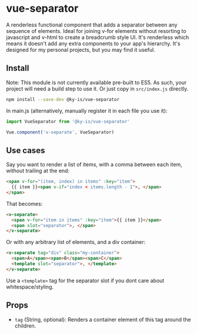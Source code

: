 # vue-separator

A renderless functional component that adds a separator between any sequence of elements. Ideal for joining v-for elements without resorting to javascript and v-html to create a breadcrumb style UI. It's renderless which means it doesn't add any extra components to your app's hierarchy. It's designed for my personal projects, but you may find it useful.

## Install

Note: This module is not currently available pre-built to ES5. As such, your project will need a build step to use it. Or just copy in `src/index.js` directly.

```bash
npm install --save-dev @ky-is/vue-separator
```

In main.js (alternatively, manually register it in each file you use it):
```js
import VueSeparator from '@ky-is/vue-separator'

Vue.component('v-separate', VueSeparator)
```

## Use cases

Say you want to render a list of items, with a comma between each item, without trailing at the end:
```html
<span v-for="(item, index) in items" :key="item">
  {{ item }}<span v-if="index < items.length - 1">, </span>
</span>
```

That becomes:
```html
<v-separate>
  <span v-for="item in items" :key="item">{{ item }}</span>
  <span slot="separator">, </span>
</v-separate>
```

Or with any arbitrary list of elements, and a div container:
```html
<v-separate tag="div" class="my-container">
  <span>A</span><span>B</span><span>C</span>
  <template slot="separator">, </template>
</v-separate>
```
Use a `<template>` tag for the separator slot if you dont care about whitespace/styling.

 ## Props

- `tag` (String, optional): Renders a container element of this tag around the children.
